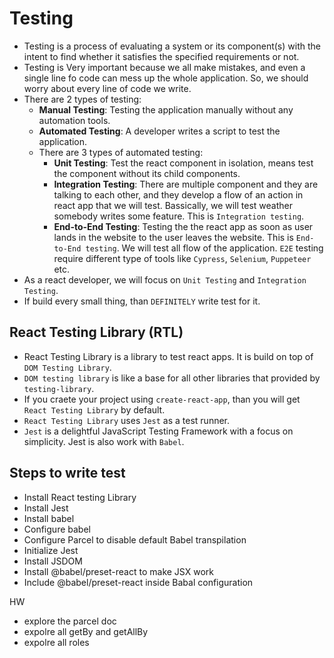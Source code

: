 # Testing
- Testing is a process of evaluating a system or its component(s) with the intent to find whether it satisfies the specified requirements or not.
- Testing is Very important because we all make mistakes, and even a single line fo code can mess up the whole application. So, we should worry about every line of code we write.
- There are 2 types of testing:
    - **Manual Testing**: Testing the application manually without any automation tools.
    - **Automated Testing**: A developer writes a script to test the application.
    - There are 3 types of automated testing:
        - **Unit Testing**: Test the react component in isolation, means test the component without its child components.
        - **Integration Testing**: There are multiple component and they are talking to each other, and they develop a flow of an action in react app that we will test. Bassically, we will test weather somebody writes some feature. This is `Integration testing`.
        - **End-to-End Testing**: Testing the the react app as soon as user lands in the website to the user leaves the website. This is `End-to-End testing`. We will test all flow of the application. `E2E` testing require different type of tools like `Cypress`, `Selenium`, `Puppeteer` etc.
- As a react developer, we will focus on `Unit Testing` and `Integration Testing`.
- If build every small thing, than `DEFINITELY` write test for it.

## React Testing Library (RTL)
- React Testing Library is a library to test react apps. It is build on top of `DOM Testing Library`.
- `DOM testing library` is like a base for all other libraries that provided by `testing-library`.
- If you craete your project using `create-react-app`, than you will get `React Testing Library` by default.
- `React Testing Library` uses `Jest` as a test runner.
- `Jest` is a delightful JavaScript Testing Framework with a focus on simplicity. Jest is also work with `Babel`.

## Steps to write test
- Install React testing Library
- Install Jest
- Install babel
- Configure babel
- Configure Parcel to disable default Babel transpilation
- Initialize Jest
- Install JSDOM
- Install @babel/preset-react to make JSX work
- Include @babel/preset-react inside Babal configuration





HW
- explore the parcel doc
- expolre all getBy and getAllBy
- expolre all roles